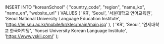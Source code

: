 INSERT INTO "koreanSchool" (
"country_code",
"region",
"name_ko",
"name_en",
"website_url"
) VALUES
(
'KR',
'Seoul',
'서울대학교 언어교육원',
'Seoul National University Language Education Institute',
'https://lei.snu.ac.kr/mobile/kr/klec/main/main.jsp'
),
(
'KR',
'Seoul',
'연세대학교 한국어학당',
'Yonsei University Korean Language Institute',
'https://www.yskli.com/'
);

